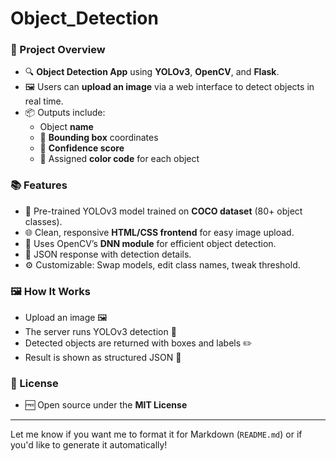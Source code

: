 # Object_Detection

### 🚀 Project Overview  
- 🔍 **Object Detection App** using **YOLOv3**, **OpenCV**, and **Flask**.  
- 🖼️ Users can **upload an image** via a web interface to detect objects in real time.  
- 📦 Outputs include:  
  - Object **name**  
  - 📐 **Bounding box** coordinates  
  - 🎯 **Confidence score**  
  - 🎨 Assigned **color code** for each object  



### 📚 Features  
- 🤖 Pre-trained YOLOv3 model trained on **COCO dataset** (80+ object classes).  
- 🌐 Clean, responsive **HTML/CSS frontend** for easy image upload.  
- 🧠 Uses OpenCV’s **DNN module** for efficient object detection.  
- 💬 JSON response with detection details.  
- ⚙️ Customizable: Swap models, edit class names, tweak threshold.


### 🖼️ How It Works  
- Upload an image 🖼️  
- The server runs YOLOv3 detection 🧠  
- Detected objects are returned with boxes and labels ✏️  
- Result is shown as structured JSON 🧾  




### 📄 License  
- 🆓 Open source under the **MIT License**  

---

Let me know if you want me to format it for Markdown (`README.md`) or if you'd like to generate it automatically!
